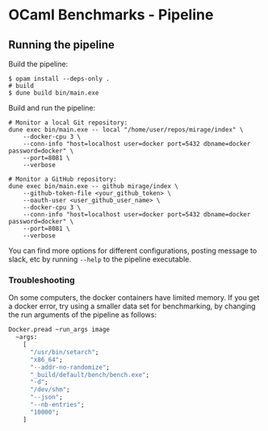 # OCaml Benchmarks - Pipeline

## Running the pipeline

Build the pipeline:

```# install dependencies (requires postgres, libpq-dev library)
$ opam install --deps-only .
# build
$ dune build bin/main.exe
```

Build and run the pipeline:
```
# Monitor a local Git repository:
dune exec bin/main.exe -- local "/home/user/repos/mirage/index" \
    --docker-cpu 3 \
    --conn-info "host=localhost user=docker port=5432 dbname=docker password=docker" \
    --port=8081 \
    --verbose

# Monitor a GitHub repository:
dune exec bin/main.exe -- github mirage/index \
    --github-token-file <your_github_token> \
    --oauth-user <user_github_user_name> \
    --docker-cpu 3 \
    --conn-info "host=localhost user=docker port=5432 dbname=docker password=docker" \
    --port=8081 \
    --verbose
```

You can find more options for different configurations, posting message to slack, etc by running `--help` to the pipeline executable.


### Troubleshooting

On some computers, the docker containers have limited memory. If you get a docker error, try using a smaller data set for benchmarking, by changing the run arguments of the pipeline as follows:
```ocaml
Docker.pread ~run_args image
  ~args:
    [
      "/usr/bin/setarch";
      "x86_64";
      "--addr-no-randomize";
      "_build/default/bench/bench.exe";
      "-d";
      "/dev/shm";
      "--json";
      "--nb-entries";
      "10000";
    ]
```
